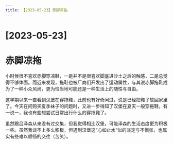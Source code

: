```yaml
---
title: 【2023-05-23】赤脚凉拖
---
```


# [2023-05-23]
# 赤脚凉拖

小时候很不喜欢赤脚穿凉鞋，一是并不是很喜欢脚底进沙土之后的触感，二是总觉得不够体面。而近来发现，拖鞋也被厂商们开发出了运动属性，与其说赤脚拖鞋成为了一种小众风尚，更为恰当地可能还是一种生活上的随性与自由。

这学期以来一直看到汉堡在穿拖鞋，此前也有好奇问过，说是已经把鞋子放回家里了。今天在问购买夏季袜子的问题时，又进一步得知了汉堡在夏天一般穿拖鞋。有一说一，我也有些想尝试日常出行什么的穿拖鞋了。

虽然跟吕泽森从来没有过交集，但我觉得相比汉堡，可能泽森的生活态度更为积极一些。虽然我谈不上多么积极，但遇到汉堡这“心如止水”似的淡定与不慌张，也属实有些难以顺畅的交往（苦笑）。